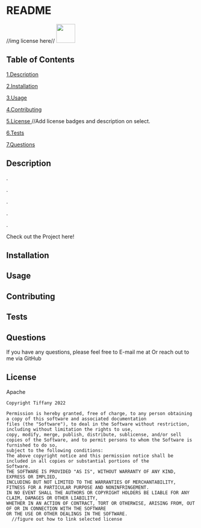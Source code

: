 
# README 

//img license here//
<img id="image" src=" " alt=" " width ="50px" height= "50px"> </img>

## Table of Contents

<a href="#description">1.Description </a>

<a href="#install">2.Installation </a>

<a href="#use">3.Usage </a>

<a href="#contribute">4.Contributing </a>

<a href="#license">5.License </a> //Add license badges and description on select.

<a href="#test">6.Tests </a>

<a href="#questions">7.Questions </a>



<h2 id="describe">Description</h2>



 . 

 .

 .

 .

 .

Check out the Project here!




<h2 id="install">Installation</h2>



<h2 id="use">Usage</h2>


    
<h2 id="contribute">Contributing</h2>



<h2 id="test"> Tests </h2>


<h2 id="questions">Questions</h2>

If you have any questions, please feel free to E-mail me at 
Or reach out to me via GitHub
 
 


<h2 id="license">License</h2>
Apache

    Copyright Tiffany 2022

    Permission is hereby granted, free of charge, to any person obtaining a copy of this software and associated documentation 
    files (the "Software"), to deal in the Software without restriction, including without limitation the rights to use, 
    copy, modify, merge, publish, distribute, sublicense, and/or sell copies of the Software, and to permit persons to whom the Software is furnished to do so, 
    subject to the following conditions:
    The above copyright notice and this permission notice shall be included in all copies or substantial portions of the 
    Software.
    THE SOFTWARE IS PROVIDED "AS IS", WITHOUT WARRANTY OF ANY KIND, EXPRESS OR IMPLIED, 
    INCLUDING BUT NOT LIMITED TO THE WARRANTIES OF MERCHANTABILITY, FITNESS FOR A PARTICULAR PURPOSE AND NONINFRINGEMENT. 
    IN NO EVENT SHALL THE AUTHORS OR COPYRIGHT HOLDERS BE LIABLE FOR ANY CLAIM, DAMAGES OR OTHER LIABILITY, 
    WHETHER IN AN ACTION OF CONTRACT, TORT OR OTHERWISE, ARISING FROM, OUT OF OR IN CONNECTION WITH THE SOFTWARE 
    OR THE USE OR OTHER DEALINGS IN THE SOFTWARE.
      //figure out how to link selected license



